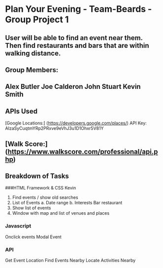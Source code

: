 # Plan Your Evening - Team-Beards - Group Project 1
  User will be able to find an event near them. Then find restaurants and bars that are within walking distance.
---
## Group Members:
  Alex Butler
  Joe Calderon
  John Stuart
  Kevin Smith
---
## APIs Used
  [Google Locations:] (https://developers.google.com/places/)
      API Key: AIzaSyCuqtmYRp2PRxve9eVhJ3u1D1Ohxr5V81Y

  [Walk Score:] (https://www.walkscore.com/professional/api.php)
---
## Breakdown of Tasks
###HTML Framework & CSS
Kevin
1. Find events / show old searches
2. List of Events
		a. Date range
		b. Interests
				Bar
				restaurant
3. Show list of events
4. Window with map and list of venues and places

### Javascript
Onclick events
Modal Event 

### API
  Get Event Location
  Find Events Nearby
  Locate Activities Nearby
###
###


